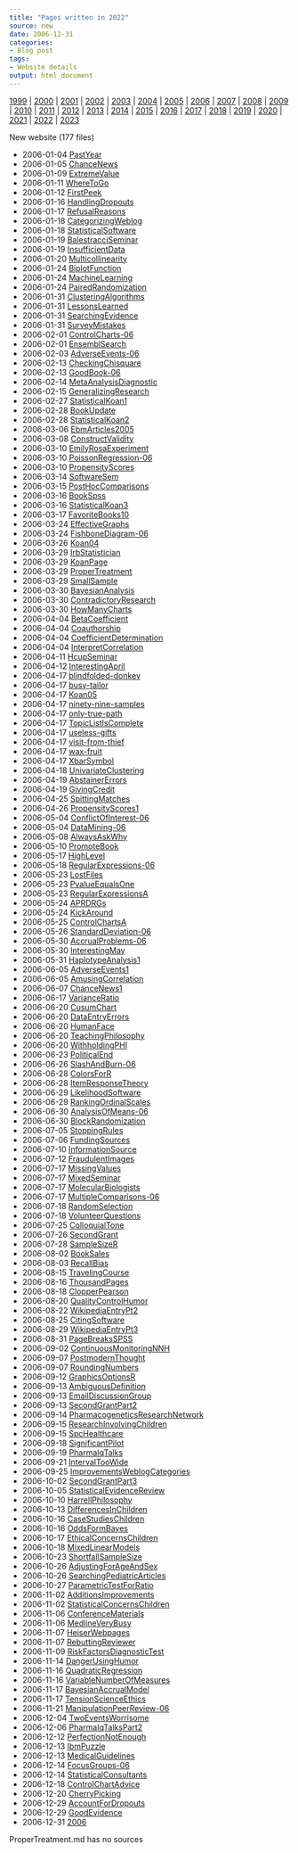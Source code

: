 ```yaml
---
title: "Pages written in 2022"
source: new
date: 2006-12-31
categories:
- Blog post
tags:
- Website details
output: html_document
---
```

 
[1999](http://new.pmean.com/1999/) | [2000](http://new.pmean.com/2000/) | [2001](http://new.pmean.com/2001/) | [2002](http://new.pmean.com/2002/) | [2003](http://new.pmean.com/2003/) | [2004](http://new.pmean.com/2004/) | [2005](http://new.pmean.com/2005/) | [2006](http://new.pmean.com/2006/) | [2007](http://new.pmean.com/2007/) | [2008](http://new.pmean.com/2008/) | [2009](http://new.pmean.com/2009/) | [2010](http://new.pmean.com/2010/) | [2011](http://new.pmean.com/2011/) | [2012](http://new.pmean.com/2012/) | [2013](http://new.pmean.com/2013/) | [2014](http://new.pmean.com/2014/) | [2015](http://new.pmean.com/2015/) | [2016](http://new.pmean.com/2016/) | [2017](http://new.pmean.com/2017/) | [2018](http://new.pmean.com/2018/) | [2019](http://new.pmean.com/2019/) | [2020](http://new.pmean.com/2020/) | [2021](http://new.pmean.com/2021/) | [2022](http://new.pmean.com/2022/) | [2023](http://new.pmean.com/2023/)
 
New website (177 files)
 
+ 2006-01-04 [PastYear](http://new.pmean.com/PastYear/)    
+ 2006-01-05 [ChanceNews](http://new.pmean.com/ChanceNews/)    
+ 2006-01-09 [ExtremeValue](http://new.pmean.com/ExtremeValue/)    
+ 2006-01-11 [WhereToGo](http://new.pmean.com/WhereToGo/)    
+ 2006-01-12 [FirstPeek](http://new.pmean.com/FirstPeek/)    
+ 2006-01-16 [HandlingDropouts](http://new.pmean.com/HandlingDropouts/)    
+ 2006-01-17 [RefusalReasons](http://new.pmean.com/RefusalReasons/)    
+ 2006-01-18 [CategorizingWeblog](http://new.pmean.com/CategorizingWeblog/)    
+ 2006-01-18 [StatisticalSoftware](http://new.pmean.com/StatisticalSoftware/)    
+ 2006-01-19 [BalestracciSeminar](http://new.pmean.com/BalestracciSeminar/)    
+ 2006-01-19 [InsufficientData](http://new.pmean.com/InsufficientData/)    
+ 2006-01-20 [Multicollinearity](http://new.pmean.com/Multicollinearity/)    
+ 2006-01-24 [BiplotFunction](http://new.pmean.com/BiplotFunction/)    
+ 2006-01-24 [MachineLearning](http://new.pmean.com/MachineLearning/)    
+ 2006-01-24 [PairedRandomization](http://new.pmean.com/PairedRandomization/)    
+ 2006-01-31 [ClusteringAlgorithms](http://new.pmean.com/ClusteringAlgorithms/)    
+ 2006-01-31 [LessonsLearned](http://new.pmean.com/LessonsLearned/)    
+ 2006-01-31 [SearchingEvidence](http://new.pmean.com/SearchingEvidence/)    
+ 2006-01-31 [SurveyMistakes](http://new.pmean.com/SurveyMistakes/)    
+ 2006-02-01 [ControlCharts-06](http://new.pmean.com/ControlCharts-06/)    
+ 2006-02-01 [EnsemblSearch](http://new.pmean.com/EnsemblSearch/)    
+ 2006-02-03 [AdverseEvents-06](http://new.pmean.com/AdverseEvents-06/)    
+ 2006-02-13 [CheckingChisquare](http://new.pmean.com/CheckingChisquare/)    
+ 2006-02-13 [GoodBook-06](http://new.pmean.com/GoodBook-06/)    
+ 2006-02-14 [MetaAnalysisDiagnostic](http://new.pmean.com/MetaAnalysisDiagnostic/)    
+ 2006-02-15 [GeneralizingResearch](http://new.pmean.com/GeneralizingResearch/)    
+ 2006-02-27 [StatisticalKoan1](http://new.pmean.com/StatisticalKoan1/)    
+ 2006-02-28 [BookUpdate](http://new.pmean.com/BookUpdate/)    
+ 2006-02-28 [StatisticalKoan2](http://new.pmean.com/StatisticalKoan2/)    
+ 2006-03-06 [EbmArticles2005](http://new.pmean.com/EbmArticles2005/)    
+ 2006-03-08 [ConstructValidity](http://new.pmean.com/ConstructValidity/)    
+ 2006-03-10 [EmilyRosaExperiment](http://new.pmean.com/EmilyRosaExperiment/)    
+ 2006-03-10 [PoissonRegression-06](http://new.pmean.com/PoissonRegression-06/)    
+ 2006-03-10 [PropensityScores](http://new.pmean.com/PropensityScores/)    
+ 2006-03-14 [SoftwareSem](http://new.pmean.com/SoftwareSem/)    
+ 2006-03-15 [PostHocComparisons](http://new.pmean.com/PostHocComparisons/)    
+ 2006-03-16 [BookSpss](http://new.pmean.com/BookSpss/)    
+ 2006-03-16 [StatisticalKoan3](http://new.pmean.com/StatisticalKoan3/)    
+ 2006-03-17 [FavoriteBooks10](http://new.pmean.com/FavoriteBooks10/)    
+ 2006-03-24 [EffectiveGraphs](http://new.pmean.com/EffectiveGraphs/)    
+ 2006-03-24 [FishboneDiagram-06](http://new.pmean.com/FishboneDiagram-06/)    
+ 2006-03-26 [Koan04](http://new.pmean.com/Koan04/)    
+ 2006-03-29 [IrbStatistician](http://new.pmean.com/IrbStatistician/)    
+ 2006-03-29 [KoanPage](http://new.pmean.com/KoanPage/)    
+ 2006-03-29 [ProperTreatment](http://new.pmean.com/ProperTreatment/)    
+ 2006-03-29 [SmallSample](http://new.pmean.com/SmallSample/)    
+ 2006-03-30 [BayesianAnalysis](http://new.pmean.com/BayesianAnalysis/)    
+ 2006-03-30 [ContradictoryResearch](http://new.pmean.com/ContradictoryResearch/)    
+ 2006-03-30 [HowManyCharts](http://new.pmean.com/HowManyCharts/)    
+ 2006-04-04 [BetaCoefficient](http://new.pmean.com/BetaCoefficient/)    
+ 2006-04-04 [Coauthorship](http://new.pmean.com/Coauthorship/)    
+ 2006-04-04 [CoefficientDetermination](http://new.pmean.com/CoefficientDetermination/)    
+ 2006-04-04 [InterpretCorrelation](http://new.pmean.com/InterpretCorrelation/)    
+ 2006-04-11 [HcupSeminar](http://new.pmean.com/HcupSeminar/)    
+ 2006-04-12 [InterestingApril](http://new.pmean.com/InterestingApril/)    
+ 2006-04-17 [blindfolded-donkey](http://new.pmean.com/blindfolded-donkey/)    
+ 2006-04-17 [busy-tailor](http://new.pmean.com/busy-tailor/)    
+ 2006-04-17 [Koan05](http://new.pmean.com/Koan05/)    
+ 2006-04-17 [ninety-nine-samples](http://new.pmean.com/ninety-nine-samples/)    
+ 2006-04-17 [only-true-path](http://new.pmean.com/only-true-path/)    
+ 2006-04-17 [TopicListIsComplete](http://new.pmean.com/TopicListIsComplete/)    
+ 2006-04-17 [useless-gifts](http://new.pmean.com/useless-gifts/)    
+ 2006-04-17 [visit-from-thief](http://new.pmean.com/visit-from-thief/)    
+ 2006-04-17 [wax-fruit](http://new.pmean.com/wax-fruit/)    
+ 2006-04-17 [XbarSymbol](http://new.pmean.com/XbarSymbol/)    
+ 2006-04-18 [UnivariateClustering](http://new.pmean.com/UnivariateClustering/)    
+ 2006-04-19 [AbstainerErrors](http://new.pmean.com/AbstainerErrors/)    
+ 2006-04-19 [GivingCredit](http://new.pmean.com/GivingCredit/)    
+ 2006-04-25 [SpittingMatches](http://new.pmean.com/SpittingMatches/)    
+ 2006-04-26 [PropensityScores1](http://new.pmean.com/PropensityScores1/)    
+ 2006-05-04 [ConflictOfInterest-06](http://new.pmean.com/ConflictOfInterest-06/)    
+ 2006-05-04 [DataMining-06](http://new.pmean.com/DataMining-06/)    
+ 2006-05-08 [AlwaysAskWhy](http://new.pmean.com/AlwaysAskWhy/)    
+ 2006-05-10 [PromoteBook](http://new.pmean.com/PromoteBook/)    
+ 2006-05-17 [HighLevel](http://new.pmean.com/HighLevel/)    
+ 2006-05-18 [RegularExpressions-06](http://new.pmean.com/RegularExpressions-06/)    
+ 2006-05-23 [LostFiles](http://new.pmean.com/LostFiles/)    
+ 2006-05-23 [PvalueEqualsOne](http://new.pmean.com/PvalueEqualsOne/)    
+ 2006-05-23 [RegularExpressionsA](http://new.pmean.com/RegularExpressionsA/)    
+ 2006-05-24 [APRDRGs](http://new.pmean.com/APRDRGs/)    
+ 2006-05-24 [KickAround](http://new.pmean.com/KickAround/)    
+ 2006-05-25 [ControlChartsA](http://new.pmean.com/ControlChartsA/)    
+ 2006-05-26 [StandardDeviation-06](http://new.pmean.com/StandardDeviation-06/)    
+ 2006-05-30 [AccrualProblems-06](http://new.pmean.com/AccrualProblems-06/)    
+ 2006-05-30 [InterestingMay](http://new.pmean.com/InterestingMay/)    
+ 2006-05-31 [HaplotypeAnalysis1](http://new.pmean.com/HaplotypeAnalysis1/)    
+ 2006-06-05 [AdverseEvents1](http://new.pmean.com/AdverseEvents1/)    
+ 2006-06-05 [AmusingCorrelation](http://new.pmean.com/AmusingCorrelation/)    
+ 2006-06-07 [ChanceNews1](http://new.pmean.com/ChanceNews1/)    
+ 2006-06-17 [VarianceRatio](http://new.pmean.com/VarianceRatio/)    
+ 2006-06-20 [CusumChart](http://new.pmean.com/CusumChart/)    
+ 2006-06-20 [DataEntryErrors](http://new.pmean.com/DataEntryErrors/)    
+ 2006-06-20 [HumanFace](http://new.pmean.com/HumanFace/)    
+ 2006-06-20 [TeachingPhilosophy](http://new.pmean.com/TeachingPhilosophy/)    
+ 2006-06-20 [WithholdingPHI](http://new.pmean.com/WithholdingPHI/)    
+ 2006-06-23 [PoliticalEnd](http://new.pmean.com/PoliticalEnd/)    
+ 2006-06-26 [SlashAndBurn-06](http://new.pmean.com/SlashAndBurn-06/)    
+ 2006-06-28 [ColorsForR](http://new.pmean.com/ColorsForR/)    
+ 2006-06-28 [ItemResponseTheory](http://new.pmean.com/ItemResponseTheory/)    
+ 2006-06-29 [LikelihoodSoftware](http://new.pmean.com/LikelihoodSoftware/)    
+ 2006-06-29 [RankingOrdinalScales](http://new.pmean.com/RankingOrdinalScales/)    
+ 2006-06-30 [AnalysisOfMeans-06](http://new.pmean.com/AnalysisOfMeans-06/)    
+ 2006-06-30 [BlockRandomization](http://new.pmean.com/BlockRandomization/)    
+ 2006-07-05 [StoppingRules](http://new.pmean.com/StoppingRules/)    
+ 2006-07-06 [FundingSources](http://new.pmean.com/FundingSources/)    
+ 2006-07-10 [InformationSource](http://new.pmean.com/InformationSource/)    
+ 2006-07-12 [FraudulentImages](http://new.pmean.com/FraudulentImages/)    
+ 2006-07-17 [MissingValues](http://new.pmean.com/MissingValues/)    
+ 2006-07-17 [MixedSeminar](http://new.pmean.com/MixedSeminar/)    
+ 2006-07-17 [MolecularBiologists](http://new.pmean.com/MolecularBiologists/)    
+ 2006-07-17 [MultipleComparisons-06](http://new.pmean.com/MultipleComparisons-06/)    
+ 2006-07-18 [RandomSelection](http://new.pmean.com/RandomSelection/)    
+ 2006-07-18 [VolunteerQuestions](http://new.pmean.com/VolunteerQuestions/)    
+ 2006-07-25 [ColloquialTone](http://new.pmean.com/ColloquialTone/)    
+ 2006-07-26 [SecondGrant](http://new.pmean.com/SecondGrant/)    
+ 2006-07-28 [SampleSizeR](http://new.pmean.com/SampleSizeR/)    
+ 2006-08-02 [BookSales](http://new.pmean.com/BookSales/)    
+ 2006-08-03 [RecallBias](http://new.pmean.com/RecallBias/)    
+ 2006-08-15 [TravelingCourse](http://new.pmean.com/TravelingCourse/)    
+ 2006-08-16 [ThousandPages](http://new.pmean.com/ThousandPages/)    
+ 2006-08-18 [ClopperPearson](http://new.pmean.com/ClopperPearson/)    
+ 2006-08-20 [QualityControlHumor](http://new.pmean.com/QualityControlHumor/)    
+ 2006-08-22 [WikipediaEntryPt2](http://new.pmean.com/WikipediaEntryPt2/)    
+ 2006-08-25 [CitingSoftware](http://new.pmean.com/CitingSoftware/)    
+ 2006-08-29 [WikipediaEntryPt3](http://new.pmean.com/WikipediaEntryPt3/)    
+ 2006-08-31 [PageBreaksSPSS](http://new.pmean.com/PageBreaksSPSS/)    
+ 2006-09-02 [ContinuousMonitoringNNH](http://new.pmean.com/ContinuousMonitoringNNH/)    
+ 2006-09-07 [PostmodernThought](http://new.pmean.com/PostmodernThought/)    
+ 2006-09-07 [RoundingNumbers](http://new.pmean.com/RoundingNumbers/)    
+ 2006-09-12 [GraphicsOptionsR](http://new.pmean.com/GraphicsOptionsR/)    
+ 2006-09-13 [AmbiguousDefinition](http://new.pmean.com/AmbiguousDefinition/)    
+ 2006-09-13 [EmailDiscussionGroup](http://new.pmean.com/EmailDiscussionGroup/)    
+ 2006-09-13 [SecondGrantPart2](http://new.pmean.com/SecondGrantPart2/)    
+ 2006-09-14 [PharmacogeneticsResearchNetwork](http://new.pmean.com/PharmacogeneticsResearchNetwork/)    
+ 2006-09-15 [ResearchInvolvingChildren](http://new.pmean.com/ResearchInvolvingChildren/)    
+ 2006-09-15 [SpcHealthcare](http://new.pmean.com/SpcHealthcare/)    
+ 2006-09-18 [SignificantPilot](http://new.pmean.com/SignificantPilot/)    
+ 2006-09-19 [PharmaIqTalks](http://new.pmean.com/PharmaIqTalks/)    
+ 2006-09-21 [IntervalTooWide](http://new.pmean.com/IntervalTooWide/)    
+ 2006-09-25 [ImprovementsWeblogCategories](http://new.pmean.com/ImprovementsWeblogCategories/)    
+ 2006-10-02 [SecondGrantPart3](http://new.pmean.com/SecondGrantPart3/)    
+ 2006-10-05 [StatisticalEvidenceReview](http://new.pmean.com/StatisticalEvidenceReview/)    
+ 2006-10-10 [HarrellPhilosophy](http://new.pmean.com/HarrellPhilosophy/)    
+ 2006-10-13 [DifferencesInChildren](http://new.pmean.com/DifferencesInChildren/)    
+ 2006-10-16 [CaseStudiesChildren](http://new.pmean.com/CaseStudiesChildren/)    
+ 2006-10-16 [OddsFormBayes](http://new.pmean.com/OddsFormBayes/)    
+ 2006-10-17 [EthicalConcernsChildren](http://new.pmean.com/EthicalConcernsChildren/)    
+ 2006-10-18 [MixedLinearModels](http://new.pmean.com/MixedLinearModels/)    
+ 2006-10-23 [ShortfallSampleSize](http://new.pmean.com/ShortfallSampleSize/)    
+ 2006-10-26 [AdjustingForAgeAndSex](http://new.pmean.com/AdjustingForAgeAndSex/)    
+ 2006-10-26 [SearchingPediatricArticles](http://new.pmean.com/SearchingPediatricArticles/)    
+ 2006-10-27 [ParametricTestForRatio](http://new.pmean.com/ParametricTestForRatio/)    
+ 2006-11-02 [AdditionsImprovements](http://new.pmean.com/AdditionsImprovements/)    
+ 2006-11-02 [StatisticalConcernsChildren](http://new.pmean.com/StatisticalConcernsChildren/)    
+ 2006-11-06 [ConferenceMaterials](http://new.pmean.com/ConferenceMaterials/)    
+ 2006-11-06 [MedlineVeryBusy](http://new.pmean.com/MedlineVeryBusy/)    
+ 2006-11-07 [HeiserWebpages](http://new.pmean.com/HeiserWebpages/)    
+ 2006-11-07 [RebuttingReviewer](http://new.pmean.com/RebuttingReviewer/)    
+ 2006-11-09 [RiskFactorsDiagnosticTest](http://new.pmean.com/RiskFactorsDiagnosticTest/)    
+ 2006-11-14 [DangerUsingHumor](http://new.pmean.com/DangerUsingHumor/)    
+ 2006-11-16 [QuadraticRegression](http://new.pmean.com/QuadraticRegression/)    
+ 2006-11-16 [VariableNumberOfMeasures](http://new.pmean.com/VariableNumberOfMeasures/)    
+ 2006-11-17 [BayesianAccrualModel](http://new.pmean.com/BayesianAccrualModel/)    
+ 2006-11-17 [TensionScienceEthics](http://new.pmean.com/TensionScienceEthics/)    
+ 2006-11-21 [ManipulationPeerReview-06](http://new.pmean.com/ManipulationPeerReview-06/)    
+ 2006-12-04 [TwoEventsWorrisome](http://new.pmean.com/TwoEventsWorrisome/)    
+ 2006-12-06 [PharmaIqTalksPart2](http://new.pmean.com/PharmaIqTalksPart2/)    
+ 2006-12-12 [PerfectionNotEnough](http://new.pmean.com/PerfectionNotEnough/)    
+ 2006-12-13 [IbmPuzzle](http://new.pmean.com/IbmPuzzle/)    
+ 2006-12-13 [MedicalGuidelines](http://new.pmean.com/MedicalGuidelines/)    
+ 2006-12-14 [FocusGroups-06](http://new.pmean.com/FocusGroups-06/)    
+ 2006-12-14 [StatisticalConsultants](http://new.pmean.com/StatisticalConsultants/)    
+ 2006-12-18 [ControlChartAdvice](http://new.pmean.com/ControlChartAdvice/)    
+ 2006-12-20 [CherryPicking](http://new.pmean.com/CherryPicking/)    
+ 2006-12-29 [AccountForDropouts](http://new.pmean.com/AccountForDropouts/)    
+ 2006-12-29 [GoodEvidence](http://new.pmean.com/GoodEvidence/)    
+ 2006-12-31 [2006](http://new.pmean.com/2006/)  
 
ProperTreatment.md has no sources
